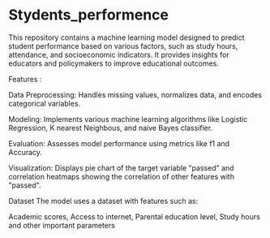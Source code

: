 # Stydents_performence

This repository contains a machine learning model designed to predict student performance based on various factors, such as study hours, attendance, and socioeconomic indicators. It provides insights for educators and policymakers to improve educational outcomes.

Features :


Data Preprocessing: Handles missing values, normalizes data, and encodes categorical variables.

Modeling: Implements various machine learning algorithms like Logistic Regression, K nearest Neighbous, and naive Bayes classifier.

Evaluation: Assesses model performance using metrics like f1 and Accuracy.

Visualization: Displays pie chart of the target variable "passed" and correlation heatmaps showing the correlation of other features with "passed".

Dataset
The model uses a dataset with features such as:

Academic scores,
Access to internet,
Parental education level,
Study hours
and other important parameters
